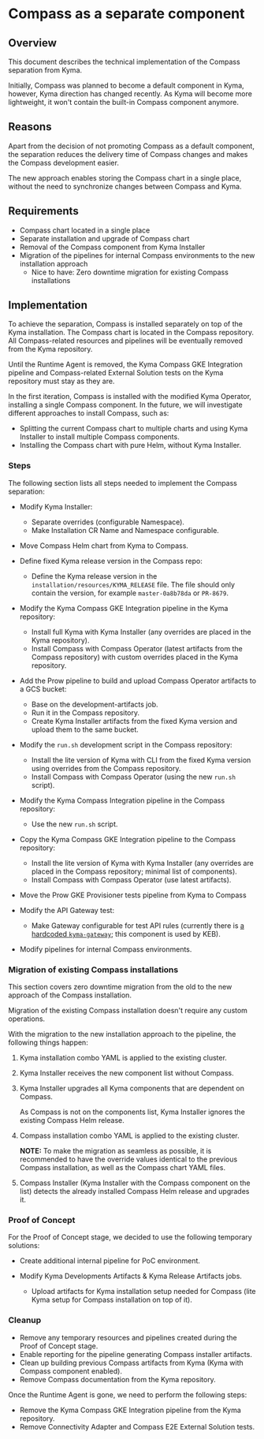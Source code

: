 # Compass as a separate component

## Overview

This document describes the technical implementation of the Compass separation from Kyma.

Initially, Compass was planned to become a default component in Kyma, however, Kyma direction has changed recently. As Kyma will become more lightweight, it won't contain the built-in Compass component anymore.

## Reasons

Apart from the decision of not promoting Compass as a default component, the separation reduces the delivery time of Compass changes and makes the Compass development easier.

The new approach enables storing the Compass chart in a single place, without the need to synchronize changes between Compass and Kyma.

## Requirements

- Compass chart located in a single place
- Separate installation and upgrade of Compass chart
- Removal of the Compass component from Kyma Installer
- Migration of the pipelines for internal Compass environments to the new installation approach
  - Nice to have: Zero downtime migration for existing Compass installations

## Implementation

To achieve the separation, Compass is installed separately on top of the Kyma installation. The Compass chart is located in the Compass repository. All Compass-related resources and pipelines will be eventually removed from the Kyma repository.

Until the Runtime Agent is removed, the Kyma Compass GKE Integration pipeline and Compass-related External Solution tests on the Kyma repository must stay as they are.

In the first iteration, Compass is installed with the modified Kyma Operator, installing a single Compass component. In the future, we will investigate different approaches to install Compass, such as:

- Splitting the current Compass chart to multiple charts and using Kyma Installer to install multiple Compass components.
- Installing the Compass chart with pure Helm, without Kyma Installer.

### Steps

The following section lists all steps needed to implement the Compass separation:

- Modify Kyma Installer:

  - Separate overrides (configurable Namespace).
  - Make Installation CR Name and Namespace configurable.

- Move Compass Helm chart from Kyma to Compass.

- Define fixed Kyma release version in the Compass repo:

  - Define the Kyma release version in the `installation/resources/KYMA_RELEASE` file. The file should only contain the version, for example `master-0a8b78da` or `PR-8679`.

- Modify the Kyma Compass GKE Integration pipeline in the Kyma repository:

  - Install full Kyma with Kyma Installer (any overrides are placed in the Kyma repository).
  - Install Compass with Compass Operator (latest artifacts from the Compass repository) with custom overrides placed in the Kyma repository.

- Add the Prow pipeline to build and upload Compass Operator artifacts to a GCS bucket:

  - Base on the development-artifacts job.
  - Run it in the Compass repository.
  - Create Kyma Installer artifacts from the fixed Kyma version and upload them to the same bucket.

- Modify the `run.sh` development script in the Compass repository:

  - Install the lite version of Kyma with CLI from the fixed Kyma version using overrides from the Compass repository.
  - Install Compass with Compass Operator (using the new `run.sh` script).

- Modify the Kyma Compass Integration pipeline in the Compass repository:

  - Use the new `run.sh` script.

- Copy the Kyma Compass GKE Integration pipeline to the Compass repository:

  - Install the lite version of Kyma with Kyma Installer (any overrides are placed in the Compass repository; minimal list of components).
  - Install Compass with Compass Operator (use latest artifacts).

- Move the Prow GKE Provisioner tests pipeline from Kyma to Compass

- Modify the API Gateway test:

  - Make Gateway configurable for test API rules (currently there is [a hardcoded `kyma-gateway`](https://github.com/kyma-project/kyma/blob/master/tests/integration/api-gateway/gateway-tests/manifests/no_access_strategy.yaml#L11); this component is used by KEB).

- Modify pipelines for internal Compass environments.

### Migration of existing Compass installations

This section covers zero downtime migration from the old to the new approach of the Compass installation.

Migration of the existing Compass installation doesn't require any custom operations.

With the migration to the new installation approach to the pipeline, the following things happen:

1. Kyma installation combo YAML is applied to the existing cluster.
1. Kyma Installer receives the new component list without Compass.
1. Kyma Installer upgrades all Kyma components that are dependent on Compass.

   As Compass is not on the components list, Kyma Installer ignores the existing Compass Helm release.

1. Compass installation combo YAML is applied to the existing cluster.

   **NOTE:** To make the migration as seamless as possible, it is recommended to have the override values identical to the previous Compass installation, as well as the Compass chart YAML files.

1. Compass Installer (Kyma Installer with the Compass component on the list) detects the already installed Compass Helm release and upgrades it.

### Proof of Concept

For the Proof of Concept stage, we decided to use the following temporary solutions:

- Create additional internal pipeline for PoC environment.

- Modify Kyma Developments Artifacts & Kyma Release Artifacts jobs.

  - Upload artifacts for Kyma installation setup needed for Compass (lite Kyma setup for Compass installation on top of it).

### Cleanup

- Remove any temporary resources and pipelines created during the Proof of Concept stage.
- Enable reporting for the pipeline generating Compass installer artifacts.
- Clean up building previous Compass artifacts from Kyma (Kyma with Compass component enabled).
- Remove Compass documentation from the Kyma repository.

Once the Runtime Agent is gone, we need to perform the following steps:

- Remove the Kyma Compass GKE Integration pipeline from the Kyma repository.
- Remove Connectivity Adapter and Compass E2E External Solution tests.
